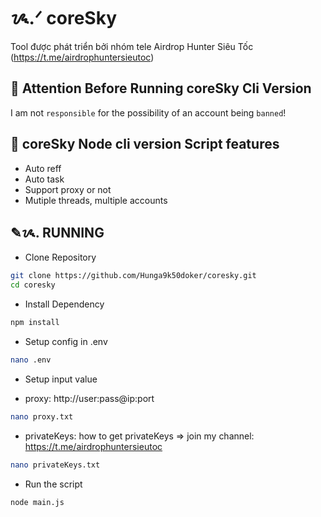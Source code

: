 # ᝰ.ᐟ coreSky

Tool được phát triển bởi nhóm tele Airdrop Hunter Siêu Tốc (https://t.me/airdrophuntersieutoc)

## 🚨 Attention Before Running coreSky Cli Version

I am not `responsible` for the possibility of an account being `banned`!

## 📎 coreSky Node cli version Script features

- Auto reff
- Auto task
- Support proxy or not
- Mutiple threads, multiple accounts

## ✎ᝰ. RUNNING

- Clone Repository

```bash
git clone https://github.com/Hunga9k50doker/coresky.git
cd coresky
```

- Install Dependency

```bash
npm install
```

- Setup config in .env

```bash
nano .env
```

- Setup input value

* proxy: http://user:pass@ip:port

```bash
nano proxy.txt
```

- privateKeys: how to get privateKeys => join my channel: https://t.me/airdrophuntersieutoc

```bash
nano privateKeys.txt
```

- Run the script

```bash
node main.js
```
